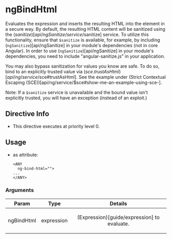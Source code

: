 



# ngBindHtml








Evaluates the expression and inserts the resulting HTML into the element in a secure way. By default,
the resulting HTML content will be sanitized using the ($sanitize)[api/ngSanitize/service/$sanitize] service.
To utilize this functionality, ensure that `$sanitize` is available, for example, by including (<code>ngSanitize</code>)[api/ngSanitize] in your module's dependencies (not in core Angular). In order to use (<code>ngSanitize</code>)[api/ngSanitize]
in your module's dependencies, you need to include "angular-sanitize.js" in your application.

You may also bypass sanitization for values you know are safe. To do so, bind to
an explicitly trusted value via ($sce.trustAsHtml)[api/ng/service/$sce#trustAsHtml].  See the example
under (Strict Contextual Escaping (SCE))[api/ng/service/$sce#show-me-an-example-using-sce-].

Note: If a `$sanitize` service is unavailable and the bound value isn't explicitly trusted, you
will have an exception (instead of an exploit.)








## Directive Info


* This directive executes at priority level 0.


## Usage



* as attribute:
    ```
    <ANY
      ng-bind-html="">
    ...
    </ANY>
    ```




### Arguments

| Param | Type | Details |
| :--: | :--: | :--: |
| ngBindHtml | expression | <p>(Expression)[guide/expression] to evaluate.</p>  |




